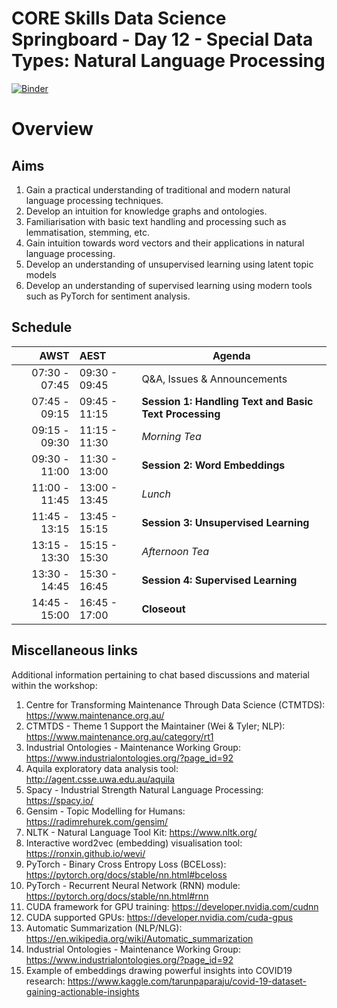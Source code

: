 # CORE Skills Data Science Springboard - Day 12 - Special Data Types: Natural Language Processing

[![Binder](https://mybinder.org/badge.svg)](https://mybinder.org/v2/gh/core-skills/12-text-processing.git/master)

# Overview

## Aims
1. Gain a practical understanding of traditional and modern natural language processing techniques.
2. Develop an intuition for knowledge graphs and ontologies.
3. Familiarisation with basic text handling and processing such as lemmatisation, stemming, etc.
4. Gain intuition towards word vectors and their applications in natural language processing.
5. Develop an understanding of unsupervised learning using latent topic models
6. Develop an understanding of supervised learning using modern tools such as PyTorch for sentiment analysis.

## Schedule

|          AWST | AEST          | Agenda                                                 |
| -------------:|:------------- | ------------------------------------------------------ |
| 07:30 - 07:45 | 09:30 - 09:45 | Q&A, Issues & Announcements                            |
| 07:45 - 09:15 | 09:45 - 11:15 | **Session 1: Handling Text and Basic Text Processing** |
| 09:15 - 09:30 | 11:15 - 11:30 | *Morning Tea*                                          |
| 09:30 - 11:00 | 11:30 - 13:00 | **Session 2: Word Embeddings**                         |
| 11:00 - 11:45 | 13:00 - 13:45 | *Lunch*                                                |
| 11:45 - 13:15 | 13:45 - 15:15 | **Session 3: Unsupervised Learning**                   |
| 13:15 - 13:30 | 15:15 - 15:30 | *Afternoon Tea*                                        |
| 13:30 - 14:45 | 15:30 - 16:45 | **Session 4: Supervised Learning**                     |
| 14:45 - 15:00 | 16:45 - 17:00 | **Closeout**                                           |

<!---
## Instructions for setting up interactive Google Colab notebooks

The following steps assume that you have access to a google account (e.g. have a gmail email).

#### Copying the code repository from Github
1. Go to https://github.com/core-skills/12-text-processing and click on the green button 'clone or download'. Download the repository .zip file and unzip.
2. You should now have a folder with the following structure:
    ```
    12-text-processing
    └──  data
            └──  reviews_data.txt.gz
            └──  walden.txt
            └──  wamex_xml.zip
    └──  handouts
            └──  coreskills-week-12-nlp.pptx
    └──  notebooks
            └──  12.1-An introduction to the NLTK.ipnyb
            └──  12.2.1-Gensim word vector visualisation.ipynb
            └──  12.2.2-WordEmbeddings.ipynb
            └──  12.3-LDA-GSWA.ipynb
            └──  12.4-PytorchSentimentAnalysis.ipynb
    └──  .DS_Store
    └──  LICENSE
    └──  README.md
    └──  environment.yml
    ```

#### Download embedding data
1. Download the embedding data 'glove.6B.100d.txt' from the following Google Drive link https://drive.google.com/open?id=1L9bYIEd6jBTW3P4yWMnyVT178lUp5Mx9
2. Place this file into `12-text-processing/data` folder in the structure shown above.

#### Copy the `12-text-processing` folder into Google Drive
1. Copy the entire folder `12-text-processing` into your Google Drive `My Drive`. The path at the top of the drive should look like `My Drive > 12-text-processing master`.

#### Ensuring that Google Colab notebooks function correctly
1. In your Google Drive, go to the folder `My Drive/12-text-processing/notebooks`. Open the first notebook `12.1-An introduction to the NLTK.ipynb` by right clicking on it's name and selecting `Open With > Google Colaboratory`. This will open a new tab in your browser.
2. With the notebook open, get familiar with 'mounting' your Google Drive to the notebook (We'll need to do this for the majority of the notebooks to ensure we can access the data). For this particular notebook, this is done in the first cell under the heading `Loading text data`.
3. Press `shift + enter` to execute the cell or click on the 'play' button on the upper left hand side of the cell. This will prompt you to follow a URL and get an activation code to permit mounting the drive. Once you'd done this it will not be required again, and will permit you to access files on your Google Drive.
--->

## Miscellaneous links
Additional information pertaining to chat based discussions and material within the workshop:
1. Centre for Transforming Maintenance Through Data Science (CTMTDS): https://www.maintenance.org.au/
2. CTMTDS - Theme 1 Support the Maintainer (Wei & Tyler; NLP): https://www.maintenance.org.au/category/rt1
3. Industrial Ontologies - Maintenance Working Group: https://www.industrialontologies.org/?page_id=92
4. Aquila exploratory data analysis tool: http://agent.csse.uwa.edu.au/aquila
5. Spacy - Industrial Strength Natural Language Processing: https://spacy.io/
6. Gensim - Topic Modelling for Humans: https://radimrehurek.com/gensim/
7. NLTK - Natural Language Tool Kit: https://www.nltk.org/
8. Interactive word2vec (embedding) visualisation tool: https://ronxin.github.io/wevi/
9. PyTorch - Binary Cross Entropy Loss (BCELoss): https://pytorch.org/docs/stable/nn.html#bceloss
10. PyTorch - Recurrent Neural Network (RNN) module: https://pytorch.org/docs/stable/nn.html#rnn
11. CUDA framework for GPU training: https://developer.nvidia.com/cudnn
12. CUDA supported GPUs: https://developer.nvidia.com/cuda-gpus
13. Automatic Summarization (NLP/NLG): https://en.wikipedia.org/wiki/Automatic_summarization
14. Industrial Ontologies - Maintenance Working Group: https://www.industrialontologies.org/?page_id=92
15. Example of embeddings drawing powerful insights into COVID19 research: https://www.kaggle.com/tarunpaparaju/covid-19-dataset-gaining-actionable-insights
